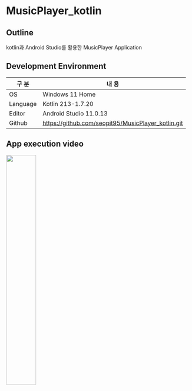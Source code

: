 # MusicPlayer_kotlin

## Outline

kotlin과 Android Studio를 활용한 MusicPlayer Application

## Development Environment 

| 구 분 | 내 용 |
| --- | --- |
| OS | Windows 11 Home |
| Language | Kotlin 213-1.7.20 |
| Editor | Android Studio 11.0.13 |
| Github | https://github.com/seopit95/MusicPlayer_kotlin.git |

## App execution video

<MusicPlay>
<img src = "https://user-images.githubusercontent.com/115531849/203330648-2c89dd69-efe1-4831-9ca9-8a1ad19187fd.gif" width="40%" height="40%">
